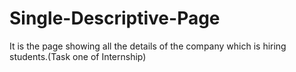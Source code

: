 # Single-Descriptive-Page
It is the page showing all the details of the company which is hiring students.(Task one of Internship)

